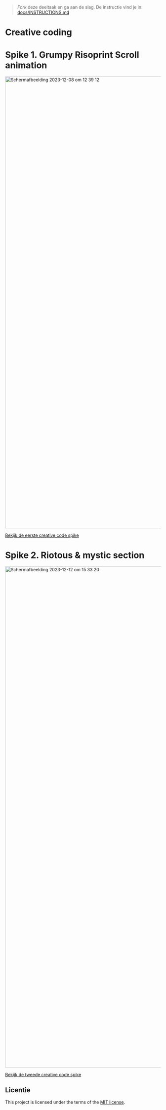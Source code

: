 > _Fork_ deze deeltaak en ga aan de slag. 
De instructie vind je in: [docs/INSTRUCTIONS.md](docs/INSTRUCTIONS.md)

# Creative coding

# Spike 1. Grumpy Risoprint Scroll animation

<img width="1463" alt="Scherm­afbeelding 2023-12-08 om 12 39 12" src="https://github.com/Stefan-Espant/back-to-static-creative-coding/assets/89298385/e0ee9578-1626-47bc-8ecb-118b53a80154">

[Bekijk de eerste creative code spike](https://stefan-espant.github.io/back-to-static-creative-coding)

# Spike 2. Riotous & mystic section

<img width="1623" alt="Scherm­afbeelding 2023-12-12 om 15 33 20" src="https://github.com/Stefan-Espant/back-to-static-creative-coding/assets/89298385/fa9c3527-625b-4e0d-a9b7-4e54057fab7c">

[Bekijk de tweede creative code spike](https://stefan-espant.github.io/back-to-static-creative-coding/code-spike-2/)

## Licentie

This project is licensed under the terms of the [MIT license](./LICENSE).
